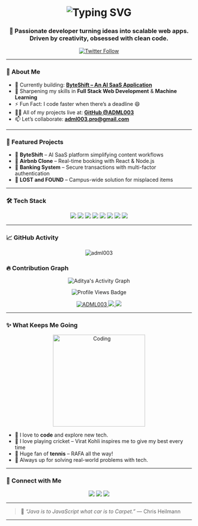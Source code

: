 <h1 align="center">
  <img src="https://readme-typing-svg.herokuapp.com?font=Fira+Code&size=30&duration=3000&pause=1000&center=true&vCenter=true&width=435&lines=Hey!+I'm+Aditya+Malhotra;Full-Stack+Developer+%F0%9F%9A%80;Tech+Explorer+%F0%9F%9A%80;Lifelong+Learner+%F0%9F%93%9A" alt="Typing SVG" />
</h1>

<h3 align="center">🚀 Passionate developer turning ideas into scalable web apps. Driven by creativity, obsessed with clean code.</h3>

<p align="center">
  <a href="https://twitter.com/adml003" target="blank">
    <img src="https://img.shields.io/twitter/follow/adml003?logo=twitter&style=for-the-badge" alt="Twitter Follow" />
  </a>
</p>

---

### 🧠 About Me

- 🔭 Currently building: [**ByteShift – An AI SaaS Application**](https://github.com/ADML003/byteshift)
- 🌱 Sharpening my skills in **Full Stack Web Development** & **Machine Learning**
- ⚡ Fun Fact: I code faster when there’s a deadline 😄
- 👨‍💻 All of my projects live at: [**GitHub @ADML003**](https://github.com/ADML003)
- 📫 Let’s collaborate: **adml003.pro@gmail.com**

---

### 🚀 Featured Projects

- 🧠 **ByteShift** – AI SaaS platform simplifying content workflows
- 🏡 **Airbnb Clone** – Real-time booking with React & Node.js
- 🏦 **Banking System** – Secure transactions with multi-factor authentication
- 🎒 **LOST and FOUND** – Campus-wide solution for misplaced items

---

### 🛠️ Tech Stack

<p align="center">
  <img src="https://img.shields.io/badge/Java-007396?style=for-the-badge&logo=java&logoColor=white" />
  <img src="https://img.shields.io/badge/Python-3776AB?style=for-the-badge&logo=python&logoColor=white" />
  <img src="https://img.shields.io/badge/React-61DAFB?style=for-the-badge&logo=react&logoColor=black" />
  <img src="https://img.shields.io/badge/Node.js-339933?style=for-the-badge&logo=node.js&logoColor=white" />
  <img src="https://img.shields.io/badge/MongoDB-4DB33D?style=for-the-badge&logo=mongodb&logoColor=white" />
  <img src="https://img.shields.io/badge/Bootstrap-7952B3?style=for-the-badge&logo=bootstrap&logoColor=white" />
  <img src="https://img.shields.io/badge/Git-F05032?style=for-the-badge&logo=git&logoColor=white" />
  <img src="https://img.shields.io/badge/Vercel-000000?style=for-the-badge&logo=vercel&logoColor=white" />
</p>

---

### 📈 GitHub Activity

<p align="center">
  <img src="https://github-readme-streak-stats.herokuapp.com/?user=ADML003&theme=react&hide_border=true" alt="adml003" />
</p>

### 🔥 Contribution Graph

<p align="center">
  <img src="https://github-readme-activity-graph.vercel.app/graph?username=ADML003&theme=react-dark" alt="Aditya's Activity Graph" />
</p>

<p align="center"> <img src="https://komarev.com/ghpvc/?username=YourUsername&label=Profile+Views&color=blueviolet&style=flat-square" alt="Profile Views Badge" /> </p>

<p align="center">
  <a href="https://github.com/ADML003">
    <img src="https://komarev.com/ghpvc/?username=ADML003&label=Profile+views&color=0e75b6&style=flat" alt="ADML003" />
  </a>
  <a href="https://github.com/ADML003?tab=followers">
    <img src="https://img.shields.io/github/followers/ADML003?label=Followers&style=social" />
  </a>
  <a href="https://github.com/ADML003?tab=repositories">
    <img src="https://img.shields.io/github/stars/ADML003?affiliations=OWNER%2CCOLLABORATOR&style=social" />
  </a>
</p>

---
### ✨ What Keeps Me Going



<p align="center">
  <img src="https://media.giphy.com/media/qgQUggAC3Pfv687qPC/giphy.gif" width="250" alt="Coding" />
</p>

- 💙 I love to **code** and explore new tech.
- 🏏 I love playing cricket – Virat Kohli inspires me to give my best every time
- 🎾 Huge fan of **tennis** – RAFA all the way!
- 🎯 Always up for solving real-world problems with tech.




---


### 📱 Connect with Me

<p align="center">
  <a href="https://twitter.com/adml003" target="blank"><img src="https://img.shields.io/badge/Twitter-%231DA1F2.svg?&style=for-the-badge&logo=twitter&logoColor=white" /></a>
  <a href="https://www.linkedin.com/in/aditya-malhotra-50884b26a/" target="blank"><img src="https://img.shields.io/badge/LinkedIn-%230077B5.svg?&style=for-the-badge&logo=linkedin&logoColor=white" /></a>
  <a href="https://instagram.com/ig.adml" target="blank"><img src="https://img.shields.io/badge/Instagram-%23E4405F.svg?&style=for-the-badge&logo=instagram&logoColor=white" /></a>
</p>

---

> 💬 *“Java is to JavaScript what car is to Carpet.”* — Chris Heilmann

---

